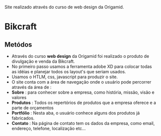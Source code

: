 Site realizado através do curso de web design da Origamid.

# Bikcraft

##  Metódos

- Através do curso  **web design** da Origamid foi realizado o produto de divulgação e venda da Bikcraft.
- No primeiro passo usamos a ferramenta adobe XD para colocar todas as idéias e planejar todos os layout's que seriam usados.
- Usamos o HTLM, css, javascript para produzir o site.
- O site conta com a área de navegação onde o usuário pode percorrer através da área de :
-  **Sobre** : para conhecer sobre a empresa, como história, missão, visão e valores
- **Produtos** : Todos os repertórios de produtos que a empresa oferece e a parte de orçamentos
- **Portfólio** : Nesta aba, o usuário conhece alguns dos produtos já fabricados.
- **Contato** :  Na página de contato tem os dados da empresa, como email, endereço, telefone, localização etc...
